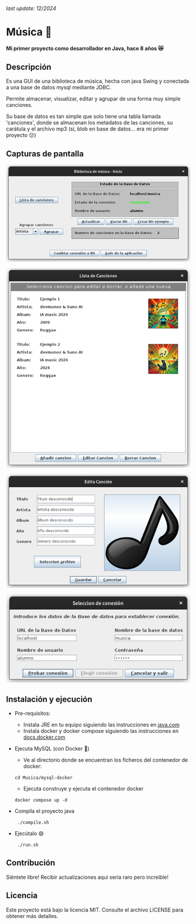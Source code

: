 ###### last update: 12/2024

# Música 🎵

#### Mi primer proyecto como desarrollador en Java, hace 8 años 😿

## Descripción

Es una GUI de una biblioteca de música, hecha con java Swing y conectada a una base de datos mysql mediante JDBC.

Permite almacenar, visualizar, editar y agrupar de una forma muy simple canciones.

Su base de datos es tan simple que solo tiene una tabla llamada 'canciones', donde se almacenan los metadatos de las canciones, su carátula y el archivo mp3 (sí, blob en base de datos... era mi primer proyecto 😕)

## Capturas de pantalla

![Ventana principal](assets/main.png)

![Lista de canciones](assets/list.png)

![Edición de canciones](assets/edition.png)

![Parametros de la base de datos](assets/database.png)

## Instalación y ejecución

* Pre-requisitos:

  * Instala JRE en tu equipo siguiendo las instrucciones en [java.com](https://www.java.com/es/download/help/index_installing.html)
  * Instala docker y docker compose siguiendo las instrucciones en [docs.docker.com](https://docs.docker.com/get-started/get-docker/)
* Ejecuta MySQL (con Docker 🚀️)

  * Ve al directorio donde se encuentran los ficheros del contenedor de docker:

  ```
  cd Musica/mysql-docker
  ```

  * Ejecuta construye y ejecuta el contenedor docker

  ```
  docker compose up -d
  ```
* Compila el proyecto java

  ```
   ./compile.sh
  ```
* Ejecútalo 😄

  ```
   ./run.sh
  ```

## Contribución

Siéntete libre! Recibir actualizaciones aquí sería raro pero increible!

## Licencia

Este proyecto está bajo la licencia MIT. Consulte el archivo LICENSE para obtener más detalles.
